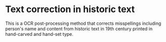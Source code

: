 # Text correction in historic text
This is a OCR post-processing method that corrects misspellings including person's name and content from historic text in 19th century printed in hand-carved and hand-set type. 
